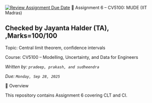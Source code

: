[![Review Assignment Due Date](https://classroom.github.com/assets/deadline-readme-button-22041afd0340ce965d47ae6ef1cefeee28c7c493a6346c4f15d667ab976d596c.svg)](https://classroom.github.com/a/jiasWX1f)
📘 Assignment 6 – CV5100: MUDE (IIT Madras)
## Checked by Jayanta Halder (TA), ,Marks=100/100
Topic: Central limit theorem, confidence intervals

Course: CV5100 – Modelling, Uncertainty, and Data for Engineers


*Written by: `pradeep, prakash, and sudheendra`*

*Due: `Monday, Sep 28, 2025`*

🚀 Overview

This repository contains Assignment 6 covering CLT and CI.  







